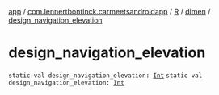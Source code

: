 [app](../../../index.md) / [com.lennertbontinck.carmeetsandroidapp](../../index.md) / [R](../index.md) / [dimen](index.md) / [design_navigation_elevation](./design_navigation_elevation.md)

# design_navigation_elevation

`static val design_navigation_elevation: `[`Int`](https://kotlinlang.org/api/latest/jvm/stdlib/kotlin/-int/index.html)
`static val design_navigation_elevation: `[`Int`](https://kotlinlang.org/api/latest/jvm/stdlib/kotlin/-int/index.html)